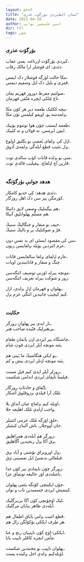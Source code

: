 ```yaml
---
layout: post
title: "لسان الطیردن بورگوت عذری"
date: 2021-04-28
author: امیر علیشیر نوایی
dir: rtl
tags: شعر
---
```


### بۆرگۆت عذری
کیردی بۆرگۆت اۏرتاغه، یعنی عقاب،<br/>
دئدی: ای قوشلر ارا مالک رقاب.<br/><br/>
مڭا حالت اؤزگه قوشلار دک ایمس،<br/>
قمری و بلبل دک ایل وصفیم دیمس.<br/><br/>
صولتیم مفرط دورور قهریم یمان،<br/>
تاغ مُلکی ایچره مَنْمَن قهرمان.<br/><br/>
نیچه ککلیک طعمه دیر هر کۆن مڭا،<br/>
بۏلمه‌سه بو، اویقو کیلمس تۆن مڭا.<br/><br/>
طعمه ایستب چۆن هوا توتتوم بؤییک،<br/>
ایمِن ایرمس، نه قولان و نه کئییک.<br/><br/>
اۏل کی بۏلغای بُغضی بو یڭلیق اولوغ،<br/>
یۏل نئتیب قطع أیله‌گَی بۏلمه‌ی آذوق.<br/><br/>
منی بو یۏلده قانات کؤپ سالدې توت،<br/>
قارېن آچ اۏلغاچ، یېقېلېب قالدې توت.<br/><br/>

### هدهد جوابې بۆرگۆتگه
دئدی هدهد: کِی خدیو کامکار،<br/>
کؤرمگن بیر سن دک اهل روزگار.<br/><br/>
هم ییگیتلیک وصفی لایق ذاتېڭا،<br/>
هم مسلّم پهلوانلېق آتېڭا.<br/><br/>
حیف بو منقار و چنگالېڭ سنیڭ،<br/>
فرّ و شوکتلیک پر و بالېڭ سنیڭ.<br/><br/>
سن کی مقصود ایستَی ای بد نفسِ دون،<br/>
عزم ائتردین بؤیله بۏلغایسن زبون.<br/><br/>
عازم اۏلمای یۏلغا سالغایسن قانات،<br/>
چنگ و منقار و قاناتېندېن اویات.<br/><br/>
مونچه بیرله اؤزنی توصیف ائتگه‌سن،<br/>
زور و شوکت بیرله تعریف ائتگه‌سن.<br/><br/>
پهلوان و قهرمان اۏل بۏلدې، اۏل،<br/>
کیم کیچیپ جانېدېن ائتگَی عزمِ یۏل.<br/><br/>

### حکایت
بار ایدی بیر پهلوانِ زورگر،<br/>
بی‌هنرلیک فنّیده صاحب هنر.<br/><br/>
چاشتگاه ییر ایردی اۏن باتمان طعام،<br/>
یئنه مونچه أیلر ایردی قوتِ شام.<br/><br/>
بو ایکی هنگامنیڭ ما بَینی هم،<br/>
یئنه مونچه اۏتلر ایردی بیش و کم.<br/><br/>
زورلر أیلر ایدی کیم فیلِ مست،<br/>
قېلسا تاپقای ایردی اندامی شکست.<br/><br/>
إتّفاق و حادثاتِ روزگار،<br/>
مُلک آرا قېلدې بۏزوقلوق آشکار.<br/><br/>
اؤیله کیم بۏلغاچ عیان آنداق بلا،<br/>
واجب اۏلدې مُلک اهلیغه جلا.<br/><br/>
خلق اؤزگه مُلک عزمی ائتتیلر،<br/>
جان آووچلار، باش آلېبان کیتتیلر.<br/><br/>
زورگر هم أیله‌دی همراهلېق،<br/>
یۏق آڭا یۏل رنجیدین آگاهلېق.<br/><br/>
یۏل اوزونراق تۆشتی و آباد یۏق،<br/>
قېلغالې بدنفسْ ایل نفسینی تۏق.<br/><br/>
زورگر چۆن تاپمادې بیر کۆن غذا،<br/>
باشله‌دی اؤز حالیغه توتماق عزا.<br/><br/>
چۆن ایکینچی کۆنگه یئتتی پهلوان،<br/>
کیتمیش ایردی جسمیدین تاب و توان.<br/><br/>
لیک اۆچۆنچی کۆن آڭا بی‌برگلیک،<br/>
أیله‌دی ظاهر بیابان مرگلیک.<br/><br/>
قطع ائتیب یۏلنې یایاق اطفال هم،<br/>
هر طرف ایککی بۆکۆلگن زال هم.<br/><br/>
ایککی-اۆچ کۆن تاپتېبان رنج و عنا،<br/>
مأمن ایچره کامْلر تاپېب یانا.<br/><br/>
پهلوان تاپېب بو محنتدین شکست،<br/>
اؤیله‌کیم بۏلدې اجل یۏلېنده پست.<br/><br/>



